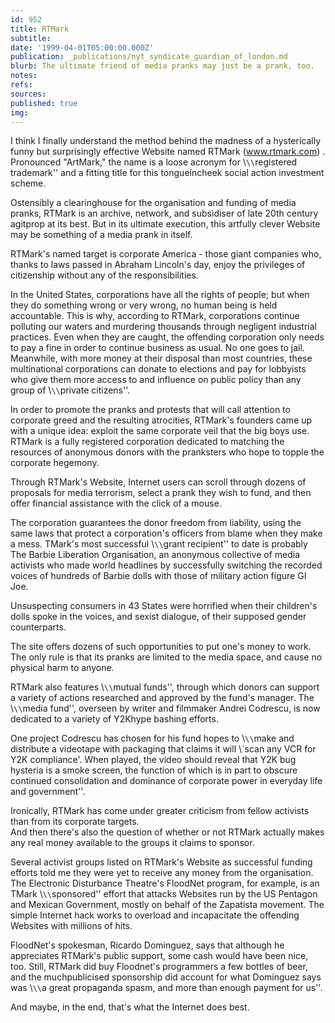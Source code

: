 ```yaml
---
id: 952
title: RTMark
subtitle: 
date: '1999-04-01T05:00:00.000Z'
publication: _publications/nyt_syndicate_guardian_of_london.md
blurb: The ultimate friend of media pranks may just be a prank, too.
notes: 
refs: 
sources: 
published: true
img: 
---
```

I think I finally understand the method behind the madness of a hysterically funny but surprisingly effective Website named RTMark (www.rtmark.com) . Pronounced "ArtMark," the name is a loose acronym for \\`\\`registered trademark'' and a fitting title for this tongueincheek social action investment scheme.

Ostensibly a clearinghouse for the organisation and funding of media pranks, RTMark is an archive, network, and subsidiser of late 20th century agitprop at its best. But in its ultimate execution, this artfully clever Website may be something of a media prank in itself.

RTMark's named target is corporate America - those giant companies who, thanks to laws passed in Abraham Lincoln's day, enjoy the privileges of citizenship without any of the responsibilities.

In the United States, corporations have all the rights of people; but when they do something wrong or very wrong, no human being is held accountable. This is why, according to RTMark, corporations continue polluting our waters and murdering thousands through negligent industrial practices. Even when they are caught, the offending corporation only needs to pay a fine in order to continue business as usual. No one goes to jail. Meanwhile, with more money at their disposal than most countries, these multinational corporations can donate to elections and pay for lobbyists who give them more access to and influence on public policy than any group of \\`\\`private citizens''.

In order to promote the pranks and protests that will call attention to corporate greed and the resulting atrocities, RTMark's founders came up with a unique idea: exploit the same corporate veil that the big boys use. RTMark is a fully registered corporation dedicated to matching the resources of anonymous donors with the pranksters who hope to topple the corporate hegemony.

Through RTMark's Website, Internet users can scroll through dozens of proposals for media terrorism, select a prank they wish to fund, and then offer financial assistance with the click of a mouse.

The corporation guarantees the donor freedom from liability, using the same laws that protect a corporation's officers from blame when they make a mess. TMark's most successful \\`\\`grant recipient'' to date is probably The Barbie Liberation Organisation, an anonymous collective of media activists who made world headlines by successfully switching the recorded voices of hundreds of Barbie dolls with those of military action figure GI Joe.

Unsuspecting consumers in 43 States were horrified when their children's dolls spoke in the voices, and sexist dialogue, of their supposed gender counterparts.

The site offers dozens of such opportunities to put one's money to work. The only rule is that its pranks are limited to the media space, and cause no physical harm to anyone.

RTMark also features \\`\\`mutual funds'', through which donors can support a variety of actions researched and approved by the fund's manager. The \\`\\`media fund'', overseen by writer and filmmaker Andrei Codrescu, is now dedicated to a variety of Y2Khype bashing efforts.

One project Codrescu has chosen for his fund hopes to \\`\\`make and distribute a videotape with packaging that claims it will \\`scan any VCR for Y2K compliance'. When played, the video should reveal that Y2K bug hysteria is a smoke screen, the function of which is in part to obscure continued consolidation and dominance of corporate power in everyday life and government''.

Ironically, RTMark has come under greater criticism from fellow activists than from its corporate targets.  
And then there's also the question of whether or not RTMark actually makes any real money available to the groups it claims to sponsor.

Several activist groups listed on RTMark's Website as successful funding efforts told me they were yet to receive any money from the organisation. The Electronic Disturbance Theatre's FloodNet program, for example, is an TMark \\`\\`sponsored'' effort that attacks Websites run by the US Pentagon and Mexican Government, mostly on behalf of the Zapatista movement. The simple Internet hack works to overload and incapacitate the offending Websites with millions of hits.

FloodNet's spokesman, Ricardo Dominguez, says that although he appreciates RTMark's public support, some cash would have been nice, too. Still, RTMark did buy Floodnet's programmers a few bottles of beer, and the muchpublicised sponsorship did account for what Dominguez says was \\`\\`a great propaganda spasm, and more than enough payment for us''.

And maybe, in the end, that's what the Internet does best.
